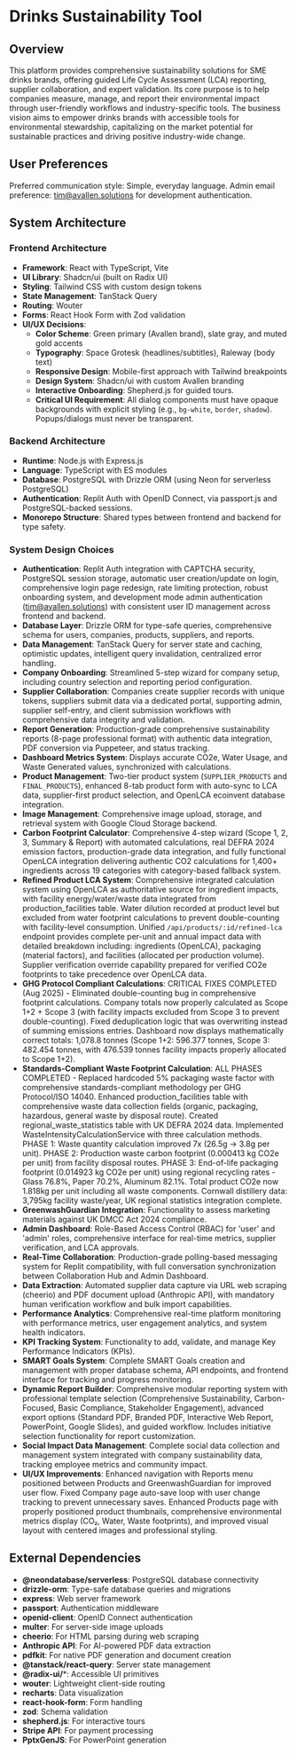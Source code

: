 # Drinks Sustainability Tool

## Overview
This platform provides comprehensive sustainability solutions for SME drinks brands, offering guided Life Cycle Assessment (LCA) reporting, supplier collaboration, and expert validation. Its core purpose is to help companies measure, manage, and report their environmental impact through user-friendly workflows and industry-specific tools. The business vision aims to empower drinks brands with accessible tools for environmental stewardship, capitalizing on the market potential for sustainable practices and driving positive industry-wide change.

## User Preferences
Preferred communication style: Simple, everyday language.
Admin email preference: tim@avallen.solutions for development authentication.

## System Architecture

### Frontend Architecture
- **Framework**: React with TypeScript, Vite
- **UI Library**: Shadcn/ui (built on Radix UI)
- **Styling**: Tailwind CSS with custom design tokens
- **State Management**: TanStack Query
- **Routing**: Wouter
- **Forms**: React Hook Form with Zod validation
- **UI/UX Decisions**:
    - **Color Scheme**: Green primary (Avallen brand), slate gray, and muted gold accents
    - **Typography**: Space Grotesk (headlines/subtitles), Raleway (body text)
    - **Responsive Design**: Mobile-first approach with Tailwind breakpoints
    - **Design System**: Shadcn/ui with custom Avallen branding
    - **Interactive Onboarding**: Shepherd.js for guided tours.
    - **Critical UI Requirement**: All dialog components must have opaque backgrounds with explicit styling (e.g., `bg-white`, `border`, `shadow`). Popups/dialogs must never be transparent.

### Backend Architecture
- **Runtime**: Node.js with Express.js
- **Language**: TypeScript with ES modules
- **Database**: PostgreSQL with Drizzle ORM (using Neon for serverless PostgreSQL)
- **Authentication**: Replit Auth with OpenID Connect, via passport.js and PostgreSQL-backed sessions.
- **Monorepo Structure**: Shared types between frontend and backend for type safety.

### System Design Choices
- **Authentication**: Replit Auth integration with CAPTCHA security, PostgreSQL session storage, automatic user creation/update on login, comprehensive login page redesign, rate limiting protection, robust onboarding system, and development mode admin authentication (tim@avallen.solutions) with consistent user ID management across frontend and backend.
- **Database Layer**: Drizzle ORM for type-safe queries, comprehensive schema for users, companies, products, suppliers, and reports.
- **Data Management**: TanStack Query for server state and caching, optimistic updates, intelligent query invalidation, centralized error handling.
- **Company Onboarding**: Streamlined 5-step wizard for company setup, including country selection and reporting period configuration.
- **Supplier Collaboration**: Companies create supplier records with unique tokens, suppliers submit data via a dedicated portal, supporting admin, supplier self-entry, and client submission workflows with comprehensive data integrity and validation.
- **Report Generation**: Production-grade comprehensive sustainability reports (8-page professional format) with authentic data integration, PDF conversion via Puppeteer, and status tracking.
- **Dashboard Metrics System**: Displays accurate CO2e, Water Usage, and Waste Generated values, synchronized with calculations.
- **Product Management**: Two-tier product system (`SUPPLIER_PRODUCTS` and `FINAL_PRODUCTS`), enhanced 8-tab product form with auto-sync to LCA data, supplier-first product selection, and OpenLCA ecoinvent database integration.
- **Image Management**: Comprehensive image upload, storage, and retrieval system with Google Cloud Storage backend.
- **Carbon Footprint Calculator**: Comprehensive 4-step wizard (Scope 1, 2, 3, Summary & Report) with automated calculations, real DEFRA 2024 emission factors, production-grade data integration, and fully functional OpenLCA integration delivering authentic CO2 calculations for 1,400+ ingredients across 19 categories with category-based fallback system.
- **Refined Product LCA System**: Comprehensive integrated calculation system using OpenLCA as authoritative source for ingredient impacts, with facility energy/water/waste data integrated from production_facilities table. Water dilution recorded at product level but excluded from water footprint calculations to prevent double-counting with facility-level consumption. Unified `/api/products/:id/refined-lca` endpoint provides complete per-unit and annual impact data with detailed breakdown including: ingredients (OpenLCA), packaging (material factors), and facilities (allocated per production volume). Supplier verification override capability prepared for verified CO2e footprints to take precedence over OpenLCA data.
- **GHG Protocol Compliant Calculations**: CRITICAL FIXES COMPLETED (Aug 2025) - Eliminated double-counting bug in comprehensive footprint calculations. Company totals now properly calculated as Scope 1+2 + Scope 3 (with facility impacts excluded from Scope 3 to prevent double-counting). Fixed deduplication logic that was overwriting instead of summing emissions entries. Dashboard now displays mathematically correct totals: 1,078.8 tonnes (Scope 1+2: 596.377 tonnes, Scope 3: 482.454 tonnes, with 476.539 tonnes facility impacts properly allocated to Scope 1+2).
- **Standards-Compliant Waste Footprint Calculation**: ALL PHASES COMPLETED - Replaced hardcoded 5% packaging waste factor with comprehensive standards-compliant methodology per GHG Protocol/ISO 14040. Enhanced production_facilities table with comprehensive waste data collection fields (organic, packaging, hazardous, general waste by disposal route). Created regional_waste_statistics table with UK DEFRA 2024 data. Implemented WasteIntensityCalculationService with three calculation methods. PHASE 1: Waste quantity calculation improved 7x (26.5g → 3.8g per unit). PHASE 2: Production waste carbon footprint (0.000413 kg CO2e per unit) from facility disposal routes. PHASE 3: End-of-life packaging footprint (0.014923 kg CO2e per unit) using regional recycling rates - Glass 76.8%, Paper 70.2%, Aluminum 82.1%. Total product CO2e now 1.818kg per unit including all waste components. Cornwall distillery data: 3,795kg facility waste/year, UK regional statistics integration complete.
- **GreenwashGuardian Integration**: Functionality to assess marketing materials against UK DMCC Act 2024 compliance.
- **Admin Dashboard**: Role-Based Access Control (RBAC) for 'user' and 'admin' roles, comprehensive interface for real-time metrics, supplier verification, and LCA approvals.
- **Real-Time Collaboration**: Production-grade polling-based messaging system for Replit compatibility, with full conversation synchronization between Collaboration Hub and Admin Dashboard.
- **Data Extraction**: Automated supplier data capture via URL web scraping (cheerio) and PDF document upload (Anthropic API), with mandatory human verification workflow and bulk import capabilities.
- **Performance Analytics**: Comprehensive real-time platform monitoring with performance metrics, user engagement analytics, and system health indicators.
- **KPI Tracking System**: Functionality to add, validate, and manage Key Performance Indicators (KPIs).
- **SMART Goals System**: Complete SMART Goals creation and management with proper database schema, API endpoints, and frontend interface for tracking and progress monitoring.
- **Dynamic Report Builder**: Comprehensive modular reporting system with professional template selection (Comprehensive Sustainability, Carbon-Focused, Basic Compliance, Stakeholder Engagement), advanced export options (Standard PDF, Branded PDF, Interactive Web Report, PowerPoint, Google Slides), and guided workflow. Includes initiative selection functionality for report customization.
- **Social Impact Data Management**: Complete social data collection and management system integrated with company sustainability data, tracking employee metrics and community impact.
- **UI/UX Improvements**: Enhanced navigation with Reports menu positioned between Products and GreenwashGuardian for improved user flow. Fixed Company page auto-save loop with user change tracking to prevent unnecessary saves. Enhanced Products page with properly positioned product thumbnails, comprehensive environmental metrics display (CO₂, Water, Waste footprints), and improved visual layout with centered images and professional styling.

## External Dependencies

- **@neondatabase/serverless**: PostgreSQL database connectivity
- **drizzle-orm**: Type-safe database queries and migrations
- **express**: Web server framework
- **passport**: Authentication middleware
- **openid-client**: OpenID Connect authentication
- **multer**: For server-side image uploads
- **cheerio**: For HTML parsing during web scraping
- **Anthropic API**: For AI-powered PDF data extraction
- **pdfkit**: For native PDF generation and document creation
- **@tanstack/react-query**: Server state management
- **@radix-ui/***: Accessible UI primitives
- **wouter**: Lightweight client-side routing
- **recharts**: Data visualization
- **react-hook-form**: Form handling
- **zod**: Schema validation
- **shepherd.js**: For interactive tours
- **Stripe API**: For payment processing
- **PptxGenJS**: For PowerPoint generation